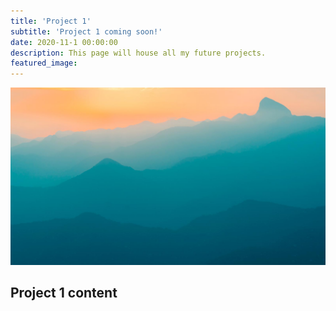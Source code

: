 ```yaml
---
title: 'Project 1'
subtitle: 'Project 1 coming soon!'
date: 2020-11-1 00:00:00
description: This page will house all my future projects.
featured_image: 
---
```


![](/images/demo/demo-landscape.jpg)

## Project 1 content